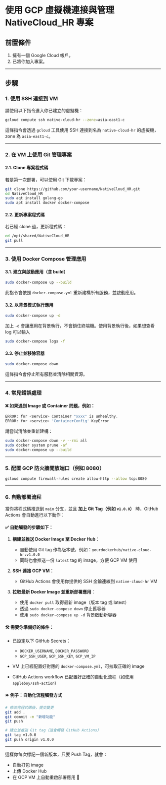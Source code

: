 # 使用 GCP 虛擬機連接與管理 NativeCloud\_HR 專案

## 前置條件

1. 擁有一個 Google Cloud 帳戶。
2. 已將你加入專案。

---

## 步驟

### 1. 使用 SSH 連接到 VM

請使用以下指令進入你已建立的虛擬機：

```bash
gcloud compute ssh native-cloud-hr --zone=asia-east1-c
```

這條指令會透過 `gcloud` 工具使用 SSH 連接到名為 `native-cloud-hr` 的虛擬機，zone 為 `asia-east1-c`。

---

### 2. 在 VM 上使用 Git 管理專案

#### 2.1. Clone 專案程式碼

若是第一次部署，可以使用 Git 下載專案：

```bash
git clone https://github.com/your-username/NativeCloud_HR.git
cd NativeCloud_HR
sudo aqt install golang-go
sudo apt install docker docker-compose
```

#### 2.2. 更新專案程式碼

若已經 clone 過，更新程式碼：

```bash
cd /opt/shared/NativeCloud_HR
git pull
```

---

### 3. 使用 Docker Compose 管理應用

#### 3.1. 建立與啟動應用（含 build）

```bash
sudo docker-compose up --build
```

此指令會依照 `docker-compose.yml` 重新建構所有服務，並啟動應用。

#### 3.2. 以背景模式執行應用

```bash
sudo docker-compose up -d
```

加上 `-d` 會讓應用在背景執行，不會鎖住終端機。使用背景執行後，如果想查看 log 可以輸入

```bash
sudo docker-compose logs -f
```

#### 3.3. 停止並移除容器

```bash
sudo docker-compose down
```

這條指令會停止所有服務並清除相關資源。

---

### 4. 常見錯誤處理

#### ❌ 如果遇到 Image 或 Container 問題，例如：

```bash
ERROR: for <service> Container "xxxx" is unhealthy.
ERROR: for <service> 'ContainerConfig' KeyError
```

請嘗試清除並重新建構：

```bash
sudo docker-compose down -v --rmi all
sudo docker system prune -af
sudo docker-compose up --build
```

---

### 5. 配置 GCP 防火牆開放端口（例如 8080）

```bash
gcloud compute firewall-rules create allow-http --allow tcp:8080
```

---

### 6. 自動部署流程

當你將程式碼推送到 `main` 分支，並且 **加上 Git Tag（例如 `v1.0.0`）** 時，GitHub Actions 會自動進行以下動作：

#### ✅ 自動觸發的步驟如下：

1. **構建並推送 Docker Image 至 Docker Hub**：

   * 自動使用 Git tag 作為版本號，例如：`yourdockerhub/native-cloud-hr:v1.0.0`
   * 同時也會推送一份 `latest` tag 的 image，方便 GCP VM 使用

2. **SSH 連接 GCP VM**：

   * GitHub Actions 會使用你提供的 SSH 金鑰連線到 `native-cloud-hr` VM

3. **拉取最新 Docker Image 並重新部署應用**：

   * 使用 `docker pull` 取得最新 image（版本 tag 或 latest）
   * 透過 `sudo docker-compose down` 停止舊容器
   * 使用 `sudo docker-compose up -d` 背景啟動新容器

#### 🛠 需要你準備好的條件：

* 已設定以下 GitHub Secrets：

  * `DOCKER_USERNAME`, `DOCKER_PASSWORD`
  * `GCP_SSH_USER`, `GCP_SSH_KEY`, `GCP_VM_IP`
* VM 上已經配置好對應的 `docker-compose.yml`，可拉取正確的 image
* GitHub Actions workflow 已配置好正確的自動化流程（如使用 `appleboy/ssh-action`）

#### ⏩ 例子：自動化流程觸發方式

```bash
# 修改完程式碼後，提交變更
git add .
git commit -m "新增功能"
git push

# 建立並推送 Git tag（這會觸發 GitHub Actions）
git tag v1.0.0
git push origin v1.0.0
```

---

這樣你每次標記一個新版本，只要 Push Tag，就會：

* 自動打包 image
* 上傳 Docker Hub
* 在 GCP VM 上自動重啟部署應用 🎉

